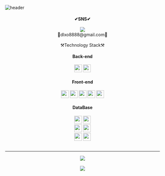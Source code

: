 ![header](https://capsule-render.vercel.app/api?height=200&type=waving&text=TAESUK's%20GitHub&fontColor=ffffff)


<div align='center', font-size=4px;>
  <H4>✔SNS✔</H4>
  <a href="https://velog.io/@fearofcod"><img src="https://img.shields.io/badge/Velog-20C997?style=flat-square&logo=Velog&logoColor=white"/></a>
  <br>
  📧dlxo8888@gmail.com📧
</div>
<br>

<div align='center' ,font-size=9px;>
  ⚒️Technology Stack⚒️
</div>

<div align='center'>
  <H4>Back-end</H4>
   <img src="https://img.shields.io/badge/java-007396?style=for-the-badge&logo=java&logoColor=white" height="25"> 
  <img src="https://img.shields.io/badge/python-3776AB?style=for-the-badge&logo=python&logoColor=white"height="25"> 
  <br>
  <H4>Front-end</H4>
  <img src="https://img.shields.io/badge/html-E34F26?style=for-the-badge&logo=html5&logoColor=white" height="25"> 
  <img src="https://img.shields.io/badge/css-1572B6?style=for-the-badge&logo=css3&logoColor=white" height="25"> 
  <img src="https://img.shields.io/badge/javascript-F7DF1E?style=for-the-badge&logo=javascript&logoColor=black" height="25"> 
   <img src="https://img.shields.io/badge/react-61DAFB?style=for-the-badge&logo=react&logoColor=black" height="25"> 
  <img src="https://img.shields.io/badge/node.js-339933?style=for-the-badge&logo=Node.js&logoColor=white" height="25">
  <br>
   <H4>DataBase</H4>
  <img src="https://img.shields.io/badge/oracle-F80000?style=for-the-badge&logo=oracle&logoColor=white" height="25"> 
  <img src="https://img.shields.io/badge/mysql-4479A1?style=for-the-badge&logo=mysql&logoColor=white" height="25"> 
  <br>
  
 
  
  <img src="https://img.shields.io/badge/springboot-6DB33F?style=for-the-badge&logo=spring&logoColor=white" height="25"> 
  <img src="https://img.shields.io/badge/amazonaws-232F3E?style=for-the-badge&logo=amazonaws&logoColor=white" height="25"> 
  <br>
  
  <img src="https://img.shields.io/badge/github-181717?style=for-the-badge&logo=github&logoColor=white" height="25">
  <img src="https://img.shields.io/badge/notion-339AF0?style=for-the-badge&logo=fontawesome&logoColor=white" height="25">
  <br>
</div>
<br>

<hr>
<div align='center'>
<img src= "https://github-readme-stats.vercel.app/api?username=fearofgod0001&show_icons=true">
</div>
  
<br>
<div align='center'>
<img src="https://github-readme-stats.vercel.app/api/top-langs/?username=fearofgod0001&layout=compact""(https://github.com/fearofgod0001/github-readme-stats">
</div>


<!--
**fearofgod0001/fearofgod0001** is a ✨ _special_ ✨ repository because its `README.md` (this file) appears on your GitHub profile.

Here are some ideas to get you started:

- 🔭 I’m currently working on ...
- 🌱 I’m currently learning ...
- 👯 I’m looking to collaborate on ...
- 🤔 I’m looking for help with ...
- 💬 Ask me about ...
- 📫 How to reach me: ...
- 😄 Pronouns: ...
- ⚡ Fun fact: ...
-->
